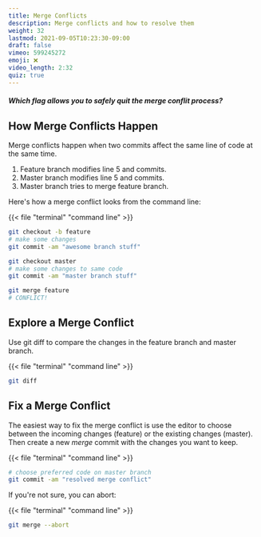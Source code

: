 ```yaml
---
title: Merge Conflicts
description: Merge conflicts and how to resolve them
weight: 32
lastmod: 2021-09-05T10:23:30-09:00
draft: false
vimeo: 599245272
emoji: ❌
video_length: 2:32
quiz: true
---
```


<quiz-modal options="--quit:--oops:--fml:--abort" answer="--abort" prize="17">
  <h5>Which flag allows you to safely quit the merge conflit process?</h5>
</quiz-modal>

## How Merge Conflicts Happen

Merge conflicts happen when two commits affect the same line of code at the same time. 

1. Feature branch modifies line 5 and commits. 
2. Master branch modifies line 5 and commits.
3. Master branch tries to merge feature branch.

Here's how a merge conflict looks from the command line:

{{< file "terminal" "command line" >}}
```bash
git checkout -b feature
# make some changes
git commit -am "awesome branch stuff"

git checkout master
# make some changes to same code
git commit -am "master branch stuff"

git merge feature
# CONFLICT!
```

## Explore a Merge Conflict

Use git diff to compare the changes in the feature branch and master branch.

{{< file "terminal" "command line" >}}
```bash
git diff
```

## Fix a Merge Conflict

The easiest way to fix the merge conflict is use the editor to choose between the incoming changes (feature) or the existing changes (master). Then create a new *merge* commit with the changes you want to keep.

{{< file "terminal" "command line" >}}
```bash
# choose preferred code on master branch
git commit -am "resolved merge conflict"
```

If you're not sure, you can abort:

{{< file "terminal" "command line" >}}
```bash
git merge --abort
```
